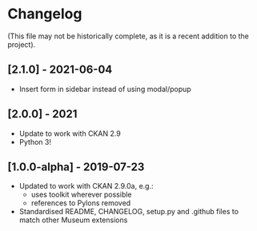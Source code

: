 # Changelog

(This file may not be historically complete, as it is a recent addition to the project).

## [2.1.0] - 2021-06-04

- Insert form in sidebar instead of using modal/popup

## [2.0.0] - 2021

- Update to work with CKAN 2.9
- Python 3!

## [1.0.0-alpha] - 2019-07-23

- Updated to work with CKAN 2.9.0a, e.g.:
    - uses toolkit wherever possible
    - references to Pylons removed
- Standardised README, CHANGELOG, setup.py and .github files to match other Museum extensions
